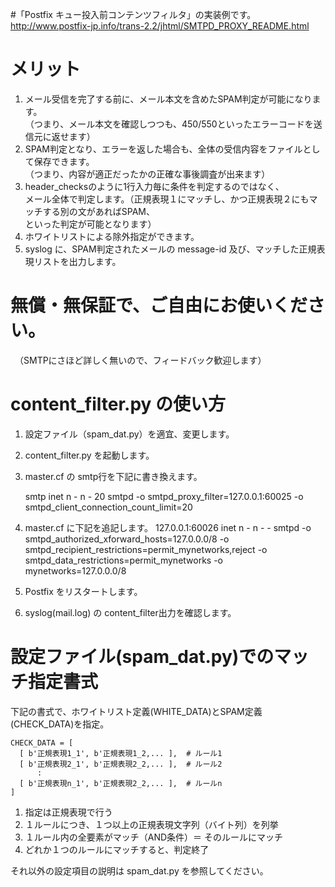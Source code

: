 #「Postfix キュー投入前コンテンツフィルタ」の実装例です。<br>
   http://www.postfix-jp.info/trans-2.2/jhtml/SMTPD_PROXY_README.html
   
# メリット
 1. メール受信を完了する前に、メール本文を含めたSPAM判定が可能になります。<br>
  （つまり、メール本文を確認しつつも、450/550といったエラーコードを送信元に返せます）
 2. SPAM判定となり、エラーを返した場合も、全体の受信内容をファイルとして保存できます。<br>
  （つまり、内容が適正だったかの正確な事後調査が出来ます）
 3. header_checksのように1行入力毎に条件を判定するのではなく、<br>
  メール全体で判定します。（正規表現１にマッチし、かつ正規表現２にもマッチする別の文があればSPAM、<br>
  といった判定が可能となります）
  4. ホワイトリストによる除外指定ができます。
  5. syslog に、SPAM判定されたメールの message-id 及び、マッチした正規表現リストを出力します。
  
# 無償・無保証で、ご自由にお使いください。
　（SMTPにさほど詳しく無いので、フィードバック歓迎します）

# content_filter.py の使い方

 1. 設定ファイル（spam_dat.py）を適宜、変更します。

 2. content_filter.py を起動します。

 3. master.cf の smtp行を下記に書き換えます。

    smtp      inet  n       -       n       -       20      smtpd
         -o smtpd_proxy_filter=127.0.0.1:60025
         -o smtpd_client_connection_count_limit=20

 4. master.cf に下記を追記します。
    127.0.0.1:60026 inet n  -       n       -        -      smtpd
            -o smtpd_authorized_xforward_hosts=127.0.0.0/8
            -o smtpd_recipient_restrictions=permit_mynetworks,reject
            -o smtpd_data_restrictions=permit_mynetworks
            -o mynetworks=127.0.0.0/8

 5. Postfix をリスタートします。

 6. syslog(mail.log) の content_filter出力を確認します。


# 設定ファイル(spam_dat.py)でのマッチ指定書式
 下記の書式で、ホワイトリスト定義(WHITE_DATA)とSPAM定義(CHECK_DATA)を指定。

    CHECK_DATA = [
      [ b'正規表現1_1', b'正規表現1_2,... ],  # ルール1
      [ b'正規表現2_1', b'正規表現2_2,... ],  # ルール2
          :
      [ b'正規表現n_1', b'正規表現2_2,... ],  # ルールn
    ]

  1. 指定は正規表現で行う
  2. １ルールにつき、１つ以上の正規表現文字列（バイト列）を列挙
  3. １ルール内の全要素がマッチ（AND条件）＝ そのルールにマッチ
  4. どれか１つのルールにマッチすると、判定終了

  それ以外の設定項目の説明は spam_dat.py を参照してください。
